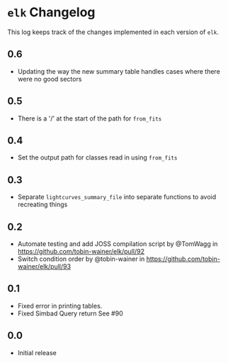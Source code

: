 # `elk` Changelog
This log keeps track of the changes implemented in each version of `elk`.

## 0.6 
- Updating the way the new summary table handles cases where there were no good sectors

## 0.5
- There is a '/' at the start of the path for `from_fits`

## 0.4
- Set the output path for classes read in using `from_fits`

## 0.3
- Separate `lightcurves_summary_file` into separate functions to avoid recreating things

## 0.2
- Automate testing and add JOSS compilation script by @TomWagg in https://github.com/tobin-wainer/elk/pull/92
- Switch condition order by @tobin-wainer in https://github.com/tobin-wainer/elk/pull/93

## 0.1
- Fixed error in printing tables. 
- Fixed Simbad Query return See #90 

## 0.0
- Initial release
